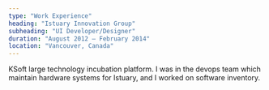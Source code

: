 ```yaml
---
type: "Work Experience"
heading: "Istuary Innovation Group"
subheading: "UI Developer/Designer"
duration: "August 2012 – February 2014"
location: "Vancouver, Canada"
---
```


KSoft large technology incubation platform. I was in the devops team which maintain hardware systems for Istuary, and I worked on software inventory.
